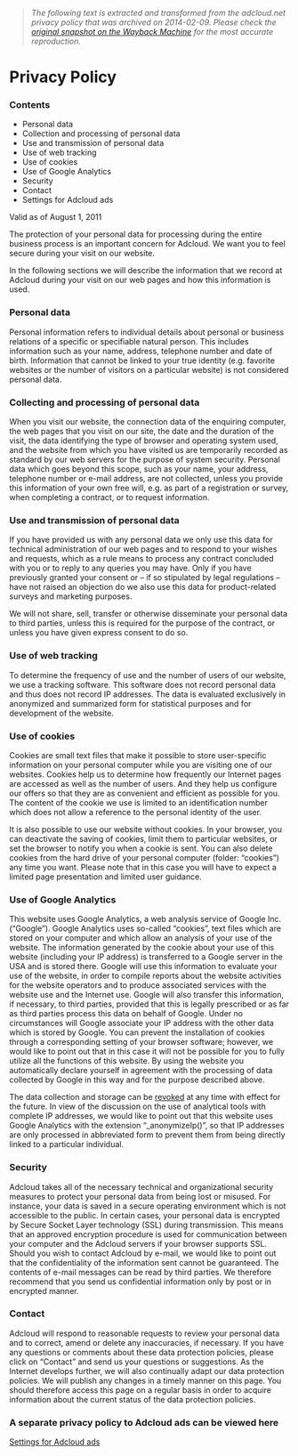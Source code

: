> *The following text is extracted and transformed from the adcloud.net privacy policy that was archived on 2014-02-09. Please check the [original snapshot on the Wayback Machine](https://web.archive.org/web/20140209051232id_/http%3A//adcloud.com/en/rechtliche-hinweise/privacy-policy) for the most accurate reproduction.*

# Privacy Policy

### Contents

  * Personal data
  * Collection and processing of personal data
  * Use and transmission of personal data
  * Use of web tracking
  * Use of cookies
  * Use of Google Analytics
  * Security
  * Contact
  * Settings for Adcloud ads



Valid as of August 1, 2011

The protection of your personal data for processing during the entire business process is an important concern for Adcloud. We want you to feel secure during your visit on our website. 

In the following sections we will describe the information that we record at Adcloud during your visit on our web pages and how this information is used.

### Personal data

Personal information refers to individual details about personal or business relations of a specific or specifiable natural person. This includes information such as your name, address, telephone number and date of birth. Information that cannot be linked to your true identity (e.g. favorite websites or the number of visitors on a particular website) is not considered personal data. 

### Collecting and processing of personal data

When you visit our website, the connection data of the enquiring computer, the web pages that you visit on our site, the date and the duration of the visit, the data identifying the type of browser and operating system used, and the website from which you have visited us are temporarily recorded as standard by our web servers for the purpose of system security. Personal data which goes beyond this scope, such as your name, your address, telephone number or e-mail address, are not collected, unless you provide this information of your own free will, e.g. as part of a registration or survey, when completing a contract, or to request information.

### Use and transmission of personal data

If you have provided us with any personal data we only use this data for technical administration of our web pages and to respond to your wishes and requests, which as a rule means to process any contract concluded with you or to reply to any queries you may have. Only if you have previously granted your consent or – if so stipulated by legal regulations – have not raised an objection do we also use this data for product-related surveys and marketing purposes.

We will not share, sell, transfer or otherwise disseminate your personal data to third parties, unless this is required for the purpose of the contract, or unless you have given express consent to do so.

### Use of web tracking

To determine the frequency of use and the number of users of our website, we use a tracking software. This software does not record personal data and thus does not record IP addresses. The data is evaluated exclusively in anonymized and summarized form for statistical purposes and for development of the website. 

### Use of cookies

Cookies are small text files that make it possible to store user-specific information on your personal computer while you are visiting one of our websites. Cookies help us to determine how frequently our Internet pages are accessed as well as the number of users. And they help us configure our offers so that they are as convenient and efficient as possible for you. The content of the cookie we use is limited to an identification number which does not allow a reference to the personal identity of the user.

It is also possible to use our website without cookies. In your browser, you can deactivate the saving of cookies, limit them to particular websites, or set the browser to notify you when a cookie is sent. You can also delete cookies from the hard drive of your personal computer (folder: “cookies”) any time you want. Please note that in this case you will have to expect a limited page presentation and limited user guidance.

### Use of Google Analytics

This website uses Google Analytics, a web analysis service of Google Inc. (“Google”). Google Analytics uses so-called “cookies”, text files which are stored on your computer and which allow an analysis of your use of the website. The information generated by the cookie about your use of this website (including your IP address) is transferred to a Google server in the USA and is stored there. Google will use this information to evaluate your use of the website, in order to compile reports about the website activities for the website operators and to produce associated services with the website use and the Internet use. Google will also transfer this information, if necessary, to third parties, provided that this is legally prescribed or as far as third parties process this data on behalf of Google. Under no circumstances will Google associate your IP address with the other data which is stored by Google. You can prevent the installation of cookies through a corresponding setting of your browser software; however, we would like to point out that in this case it will not be possible for you to fully utilize all the functions of this website. By using the website you automatically declare yourself in agreement with the processing of data collected by Google in this way and for the purpose described above.

The data collection and storage can be [revoked](http://tools.google.com/dlpage/gaoptout?hl=de) at any time with effect for the future. In view of the discussion on the use of analytical tools with complete IP addresses, we would like to point out that this website uses Google Analytics with the extension “_anonymizeIp()”, so that IP addresses are only processed in abbreviated form to prevent them from being directly linked to a particular individual.

### Security

Adcloud takes all of the necessary technical and organizational security measures to protect your personal data from being lost or misused. For instance, your data is saved in a secure operating environment which is not accessible to the public. In certain cases, your personal data is encrypted by Secure Socket Layer technology (SSL) during transmission. This means that an approved encryption procedure is used for communication between your computer and the Adcloud servers if your browser supports SSL. Should you wish to contact Adcloud by e-mail, we would like to point out that the confidentiality of the information sent cannot be guaranteed. The contents of e-mail messages can be read by third parties. We therefore recommend that you send us confidential information only by post or in encrypted manner.

### Contact

Adcloud will respond to reasonable requests to review your personal data and to correct, amend or delete any inaccuracies, if necessary. If you have any questions or comments about these data protection policies, please click on “Contact” and send us your questions or suggestions. As the Internet develops further, we will also continually adapt our data protection policies. We will publish any changes in a timely manner on this page. You should therefore access this page on a regular basis in order to acquire information about the current status of the data protection policies.

### A separate privacy policy to Adcloud ads can be viewed here

[Settings for Adcloud ads](https://adcloud.net/myprivacy#retargetingSwitch)
